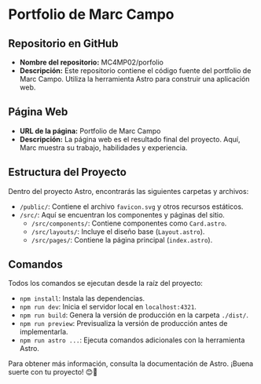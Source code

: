 # Portfolio de Marc Campo

## Repositorio en GitHub
- **Nombre del repositorio:** MC4MP02/porfolio
- **Descripción:** Este repositorio contiene el código fuente del portfolio de Marc Campo. Utiliza la herramienta Astro para construir una aplicación web.

## Página Web
- **URL de la página:** Portfolio de Marc Campo
- **Descripción:** La página web es el resultado final del proyecto. Aquí, Marc muestra su trabajo, habilidades y experiencia.

## Estructura del Proyecto
Dentro del proyecto Astro, encontrarás las siguientes carpetas y archivos:
- `/public/`: Contiene el archivo `favicon.svg` y otros recursos estáticos.
- `/src/`: Aquí se encuentran los componentes y páginas del sitio.
  - `/src/components/`: Contiene componentes como `Card.astro`.
  - `/src/layouts/`: Incluye el diseño base (`Layout.astro`).
  - `/src/pages/`: Contiene la página principal (`index.astro`).

## Comandos
Todos los comandos se ejecutan desde la raíz del proyecto:
- `npm install`: Instala las dependencias.
- `npm run dev`: Inicia el servidor local en `localhost:4321`.
- `npm run build`: Genera la versión de producción en la carpeta `./dist/`.
- `npm run preview`: Previsualiza la versión de producción antes de implementarla.
- `npm run astro ...`: Ejecuta comandos adicionales con la herramienta Astro.

Para obtener más información, consulta la documentación de Astro. ¡Buena suerte con tu proyecto! 😊🚀

